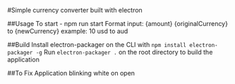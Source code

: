 #Simple currency converter built with electron

##Usage
To start - npm run start
Format input:
{amount} {originalCurrency} to {newCurrency}
example: 10 usd to aud

##Build
Install electron-packager on the CLI with
`npm install electron-packager -g`
Run `electron-packager .` on the root directory to build the application

##To Fix
Application blinking white on open
